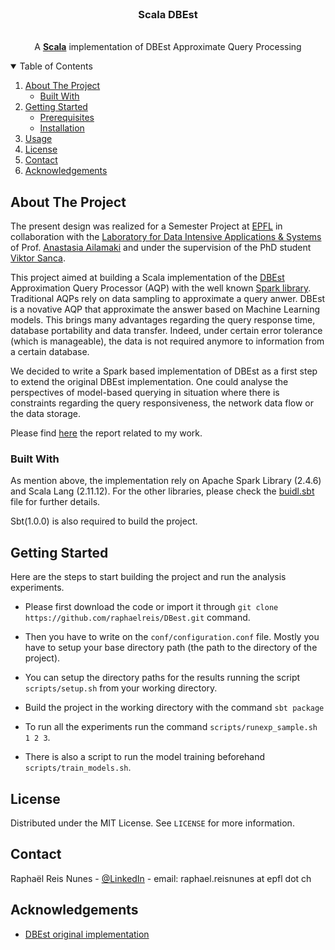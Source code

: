 
<!-- PROJECT LOGO -->
<br />
<p align="center">
  <h3 align="center">Scala DBEst</h3>

  <p align="center">
    <br />
    A <a href="https://www.scala-lang.org/"><strong>Scala</strong></a> implementation of DBEst Approximate Query Processing
    <br /> 
  </p>
</p>



<!-- TABLE OF CONTENTS -->
<details open="open">
  <summary>Table of Contents</summary>
  <ol>
    <li>
      <a href="#about-the-project">About The Project</a>
      <ul>
        <li><a href="#built-with">Built With</a></li>
      </ul>
    </li>
    <li>
      <a href="#getting-started">Getting Started</a>
      <ul>
        <li><a href="#prerequisites">Prerequisites</a></li>
        <li><a href="#installation">Installation</a></li>
      </ul>
    </li>
    <li><a href="#usage">Usage</a></li>
    <!-- <li><a href="#roadmap">Roadmap</a></li> -->
    <!-- <li><a href="#contributing">Contributing</a></li> -->
    <li><a href="#license">License</a></li>
    <li><a href="#contact">Contact</a></li>
    <li><a href="#acknowledgements">Acknowledgements</a></li>
  </ol>
</details>



<!-- ABOUT THE PROJECT -->
## About The Project


The present design was realized for a Semester Project at [EPFL](https://www.epfl.ch/fr/) in collaboration with the [Laboratory for Data Intensive Applications & Systems](https://www.epfl.ch/labs/dias/) of Prof. [Anastasia Ailamaki](https://people.epfl.ch/anastasia.ailamaki) and under the supervision of the PhD student [Viktor Sanca](https://people.epfl.ch/viktor.sanca/?lang=en).

This project aimed at building a Scala implementation of the [DBEst](https://github.com/qingzma/DBEstClient) Approximation Query Processor (AQP) with the well known [Spark library](https://spark.apache.org/). Traditional AQPs rely on data sampling to approximate a query  anwer. DBEst is a novative AQP that approximate the answer based on Machine Learning models. This brings many advantages regarding the query response time, database portability and data transfer. Indeed, under certain error tolerance (which is manageable), the data is not required anymore to information from a certain database.

We decided to write a Spark based implementation of DBEst as a first step to extend the original DBEst implementation. One could analyse the perspectives of model-based querying in situation where there is constraints regarding the query responsiveness, the network data flow or the data storage.

Please find [here]() the report related to my work.

### Built With


As mention above, the implementation rely on Apache Spark Library (2.4.6) and Scala Lang (2.11.12). For the other libraries, please check the [buidl.sbt](https://github.com/raphaelreis/DBest/blob/master/build.sbt) file for further details.

Sbt(1.0.0) is also required to build the project.


<!-- GETTING STARTED -->
## Getting Started

Here are the steps to start building the project and run the analysis experiments.

* Please first download the code or import it through `git clone https://github.com/raphaelreis/DBest.git` command.

* Then you have to write on the `conf/configuration.conf` file. Mostly you have to setup your base directory path (the path to the directory of the project).

* You can setup the directory paths for the results running the script `scripts/setup.sh` from your working directory.

* Build the project in the working directory with the command `sbt package`

* To run all the experiments run the command `scripts/runexp_sample.sh 1 2 3`.

* There is also a script to run the model training beforehand `scripts/train_models.sh`.

<!-- LICENSE -->
## License

Distributed under the MIT License. See `LICENSE` for more information.



<!-- CONTACT -->
## Contact

Raphaël Reis Nunes - [@LinkedIn](https://www.linkedin.com/in/raphaelreisnunes/) - email: raphael.reisnunes at epfl dot ch




<!-- ACKNOWLEDGEMENTS -->
## Acknowledgements
* [DBEst original implementation](https://github.com/qingzma/DBEstClient)
